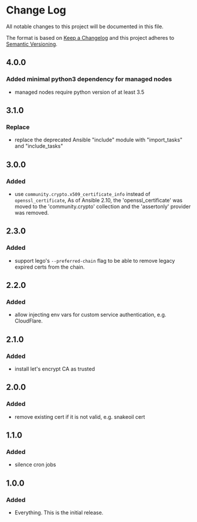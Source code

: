 # Change Log
All notable changes to this project will be documented in this file.

The format is based on [Keep a Changelog](http://keepachangelog.com/) and this project adheres to 
[Semantic Versioning](http://semver.org/).

## 4.0.0

### Added minimal python3 dependency for managed nodes

- managed nodes require python version of at least 3.5

## 3.1.0

### Replace

- replace the deprecated Ansible "include" module with "import_tasks" and "include_tasks"

## 3.0.0

### Added

- use `community.crypto.x509_certificate_info` instead of `openssl_certificate`,
  As of Ansible 2.10, the 'openssl_certificate' was moved to the 'community.crypto'
  collection and the 'assertonly' provider was removed.

## 2.3.0

### Added

- support lego's `--preferred-chain` flag to be able to remove legacy expired certs from the chain.

## 2.2.0

### Added

- allow injecting env vars for custom service authentication, e.g. CloudFlare.

## 2.1.0

### Added

- install let's encrypt CA as trusted

## 2.0.0

### Added

- remove existing cert if it is not valid, e.g. snakeoil cert

## 1.1.0

### Added

- silence cron jobs

## 1.0.0

### Added

- Everything. This is the initial release.
